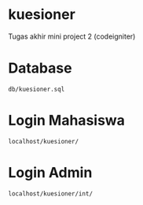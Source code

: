 # kuesioner
Tugas akhir mini project 2 (codeigniter)

# Database
`db/kuesioner.sql`

# Login Mahasiswa
`localhost/kuesioner/`

# Login Admin
`localhost/kuesioner/int/`
